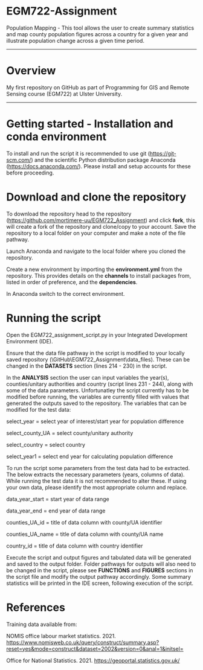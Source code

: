 # EGM722-Assignment
Population Mapping - This tool allows the user to create summary statistics and map county population figures across a country for a given year and illustrate population change across a given time period.

------------------------------------------------------------------------------------------------------------------
# Overview
My first repository on GitHub as part of Programming for GIS and Remote Sensing course (EGM722) at Ulster University.

------------------------------------------------------------------------------------------------------------------
# Getting started - Installation and conda environment 

To install and run the script it is recommended to use git (https://git-scm.com/) and the scientific Python distribution package Anaconda (https://docs.anaconda.com/). Please install and setup accounts for these before proceeding. 

# Download and clone the repository
To download the repository head to the repository (https://github.com/mortimere-uu/EGM722_Assignment) and click **fork**, this will create a fork of the repository and clone/copy to your account. Save the repository to a local folder on your computer and make a note of the file pathway.

Launch Anaconda and navigate to the local folder where you cloned the repository. 

Create a new environment by importing the **environment.yml** from the repository. This provides details on the **channels** to install packages from, listed in order of preference, and the **dependencies**.

In Anaconda switch to the correct environment.

# Running the script
Open the EGM722_assignment_script.py in your Integrated Development Environment (IDE).

Ensure that the data file pathway in the script is modified to your locally saved repository (\GitHub\EGM722_Assignment\data_files). These can be changed in the **DATASETS** section (lines 214 - 230) in the script.

In the **ANALYSIS** section the user can input variables the year(s), counties/unitary authorities and country (script lines 231 - 244), along with some of the data parameters. Unfortunatley the script currently has to be modified before running, the variables are currently filled with values that generated the outputs saved to the repository. The variables that can be modified for the test data:

select_year = select year of interest/start year for population difference

select_county_UA = select county/unitary authority

select_country = select country

select_year1 = select end year for calculating population difference

To run the script some parameters from the test data had to be extracted. The below extracts the necessary parameters (years, columns of data). While running the test data it is not recommended to alter these. If using your own data, please identify the most appropriate column and replace. 

data_year_start = start year of data range

data_year_end = end year of data range

counties_UA_id = title of data column with county/UA identifier

counties_UA_name = title of data column with county/UA name

country_id = title of data column with country identifier

Execute the script and output figures and tabulated data will be generated and saved to the output folder. Folder pathways for outputs will also need to be changed in the script, please see **FUNCTIONS** and **FIGURES** sections in the script file and modify the output pathway accordingly. Some summary statistics will be printed in the IDE screen, following execution of the script.

# References
Training data available from:

NOMIS office labour market statistics. 2021. https://www.nomisweb.co.uk/query/construct/summary.asp?reset=yes&mode=construct&dataset=2002&version=0&anal=1&initsel=

Office for National Statistics. 2021. https://geoportal.statistics.gov.uk/
